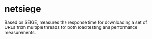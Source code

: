 netsiege
========

Based on SEIGE, measures the response time for downloading a set of URLs from multiple threads for both load testing and performance measurements.
